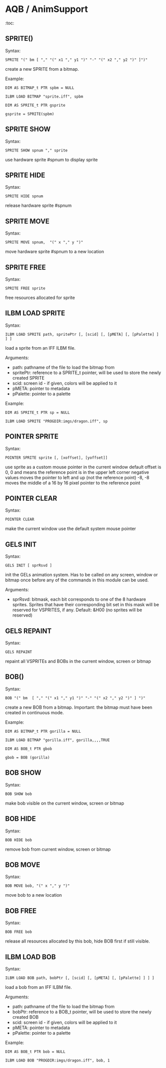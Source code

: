 
# AQB / AnimSupport

:toc:

## SPRITE()

Syntax:

    SPRITE "(" bm [ "," "(" x1 "," y1 ")" "-" "(" x2 "," y2 ")" ]")"

create a new SPRITE from a bitmap.

Example:

    DIM AS BITMAP_t PTR spbm = NULL

    ILBM LOAD BITMAP "sprite.iff", spbm

    DIM AS SPRITE_t PTR gsprite

    gsprite = SPRITE(spbm)

## SPRITE SHOW

Syntax:

    SPRITE SHOW spnum "," sprite

use hardware sprite #spnum to display sprite

## SPRITE HIDE

Syntax:

    SPRITE HIDE spnum

release hardware sprite #spnum

## SPRITE MOVE

Syntax:

    SPRITE MOVE spnum,  "(" x "," y ")"

move hardware sprite #spnum to a new location

## SPRITE FREE

Syntax:

    SPRITE FREE sprite

free resources allocated for sprite

## ILBM LOAD SPRITE

Syntax:

	ILBM LOAD SPRITE path, spritePtr [, [scid] [, [pMETA] [, [pPalette] ] ] ]

load a sprite from an IFF ILBM file.

Arguments:
 * path: pathname of the file to load the bitmap from
 * spritePtr: reference to a SPRITE_t pointer, will be used to store the newly created SPRITE
 * scid: screen id - if given, colors will be applied to it
 * pMETA: pointer to metadata
 * pPalette: pointer to a palette

Example:

	DIM AS SPRITE_t PTR sp = NULL

	ILBM LOAD SPRITE "PROGDIR:imgs/dragon.iff", sp

## POINTER SPRITE

Syntax:

    POINTER SPRITE sprite [, [xoffset], [yoffset]]

use sprite as a custom mouse pointer in the current window
default offset is 0, 0 and means the reference point is in the upper left corner
negative values moves the pointer to left and up (not the reference point)
-8, -8 moves the middle of a 16 by 16 pixel pointer to the reference point

## POINTER CLEAR

Syntax:

    POINTER CLEAR

make the current window use the default system mouse pointer

## GELS INIT

Syntax:

    GELS INIT [ sprRsvd ]

init the GELs animation system. Has to be called on any screen, window or
bitmap once before any of the commands in this module can be used.

Arguments:
 * sprRsvd: bitmask, each bit corresponds to one of the 8 hardware sprites. 
            Sprites that have their corresponding bit set in this mask will be reserved for VSPRITES, 
            if any.
 Default: &H00 (no sprites will be reserved)

## GELS REPAINT

Syntax:

    GELS REPAINT

repaint all VSPRITEs and BOBs in the current window, screen or bitmap

## BOB()

Syntax:

    BOB "(" bm  [ "," "(" x1 "," y1 ")" "-" "(" x2 "," y2 ")" ] ")"

create a new BOB from a bitmap. Important: the bitmap must have been created in continuous mode.

Example:

    DIM AS BITMAP_t PTR gorilla = NULL

    ILBM LOAD BITMAP "gorilla.iff", gorilla,,,,TRUE

    DIM AS BOB_t PTR gbob

    gbob = BOB (gorilla)

## BOB SHOW

Syntax:

    BOB SHOW bob

make bob visible on the current window, screen or bitmap

## BOB HIDE

Syntax:

    BOB HIDE bob

remove bob from current window, screen or bitmap

## BOB MOVE

Syntax:

    BOB MOVE bob, "(" x "," y ")"

move bob to a new location

## BOB FREE

Syntax:

    BOB FREE bob

release all resources allocated by this bob, hide BOB first if still visible.

## ILBM LOAD BOB

Syntax:

	ILBM LOAD BOB path, bobPtr [, [scid] [, [pMETA] [, [pPalette] ] ] ]

load a bob from an IFF ILBM file.

Arguments:
 * path: pathname of the file to load the bitmap from
 * bobPtr: reference to a BOB_t pointer, will be used to store the newly created BOB
 * scid: screen id - if given, colors will be applied to it
 * pMETA: pointer to metadata
 * pPalette: pointer to a palette

Example:

	DIM AS BOB_t PTR bob = NULL

	ILBM LOAD BOB "PROGDIR:imgs/dragon.iff", bob, 1


